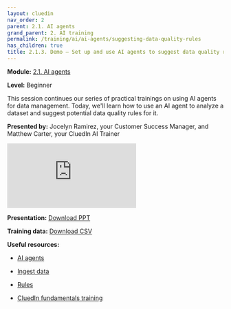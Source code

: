 ```yaml
---
layout: cluedin
nav_order: 2
parent: 2.1. AI agents
grand_parent: 2. AI training
permalink: /training/ai/ai-agents/suggesting-data-quality-rules
has_children: true
title: 2.1.3. Demo – Set up and use AI agents to suggest data quality rules
---
```


**Module:** [2.1. AI agents](/training/ai/ai-agents)

**Level:** Beginner

This session continues our series of practical trainings on using AI agents for data management. Today, we'll learn how to use an AI agent to analyze a dataset and suggest potential data quality rules for it.

**Presented by:** Jocelyn Ramirez, your Customer Success Manager, and Matthew Carter, your CluedIn AI Trainer

<div class="videoFrame">
<iframe src="https://player.vimeo.com/video/1127164441?badge=0&amp;autopause=0&amp;player_id=0&amp;app_id=58479" frameborder="0" allow="autoplay; fullscreen; picture-in-picture; clipboard-write" title="CluedIn AI training: Using AI agents to suggest data quality rules"></iframe></div>

**Presentation:** <a href="../../../assets/other/training-ppt/cluedin-ai-training-ai-agents-suggesting-data-quality-rules.pptx" download>Download PPT</a>

**Training data:** <a href="../../../assets/other/training-ppt/northstar_orders.csv" download>Download CSV</a>

**Useful resources:**

- [AI agents](/management/ai-agents)

- [Ingest data](/getting-started/data-ingestion)

- [Rules](/management/rules)

- [CluedIn fundamentals training](/training/fundamentals)